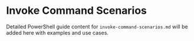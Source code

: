 # Invoke Command Scenarios

Detailed PowerShell guide content for `invoke-command-scenarios.md` will be added here with examples and use cases.